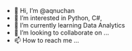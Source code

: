 - 👋 Hi, I’m @aqnuchan
- 👀 I’m interested in Python, C#, 
- 🌱 I’m currently learning Data Analytics
- 💞️ I’m looking to collaborate on ...
- 📫 How to reach me ...

<!---
aqnuchan/aqnuchan is a ✨ special ✨ repository because its `README.md` (this file) appears on your GitHub profile.
You can click the Preview link to take a look at your changes.
--->

